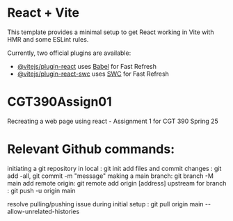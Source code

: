 # React + Vite

This template provides a minimal setup to get React working in Vite with HMR and some ESLint rules.

Currently, two official plugins are available:

- [@vitejs/plugin-react](https://github.com/vitejs/vite-plugin-react/blob/main/packages/plugin-react/README.md) uses [Babel](https://babeljs.io/) for Fast Refresh
- [@vitejs/plugin-react-swc](https://github.com/vitejs/vite-plugin-react-swc) uses [SWC](https://swc.rs/) for Fast Refresh

# CGT390Assign01

Recreating a web page using react - Assignment 1 for CGT 390 Spring 25

# Relevant Github commands:

initiating a git repository in local : git init
add files and commit changes : git add -all, git commit -m "message"
making a main branch: git branch -M main
add remote origin: git remote add origin [address]
upstream for branch : git push -u origin main

resolve pulling/pushing issue during initial setup : git pull origin main --allow-unrelated-histories
